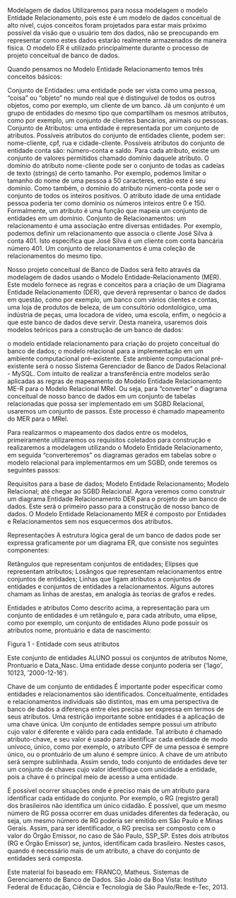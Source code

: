 Modelagem de dados
Utilizaremos para nossa modelagem o modelo Entidade Relacionamento, pois este é um modelo de dados conceitual de alto nível, cujos conceitos foram projetados para estar mais próximo possível da visão que o usuário tem dos dados, não se preocupando em representar como estes dados estarão realmente armazenados de maneira física. O modelo ER é utilizado principalmente durante o processo de projeto conceitual de banco de dados.

Quando pensamos no Modelo Entidade Relacionamento temos três conceitos básicos:

Conjunto de Entidades: uma entidade pode ser vista como uma pessoa, “coisa” ou “objeto” no mundo real que é distinguível de todos os outros objetos, como por exemplo, um cliente de um banco. Já um conjunto é um grupo de entidades do mesmo tipo que compartilham os mesmos atributos, como por exemplo, um conjunto de clientes bancários, animais ou pessoas.
Conjunto de Atributos: uma entidade é representada por um conjunto de atributos. Possíveis atributos do conjunto de entidades cliente, podem ser: nome-cliente, cpf, rua e cidade-cliente. Possíveis atributos do conjunto de entidade conta são: número-conta e saldo. Para cada atributo, existe um conjunto de valores permitidos chamado domínio daquele atributo. O domínio do atributo nome-cliente pode ser o conjunto de todas as cadeias de texto (strings) de certo tamanho.
Por exemplo, podemos limitar o tamanho do nome de uma pessoa a 50 caracteres, então este é seu domínio. Como também, o domínio do atributo número-conta pode ser o conjunto de todos os inteiros positivos. O atributo idade de uma entidade pessoa poderia ter como domínio os números inteiros entre 0 e 150. 
Formalmente, um atributo é uma função que mapeia um conjunto de entidades em um domínio.
Conjunto de Relacionamentos: um relacionamento é uma associação entre diversas entidades. Por exemplo, podemos definir um relacionamento que associa o cliente José Silva à conta 401. Isto especifica que José Silva é um cliente com conta bancária número 401. Um conjunto de relacionamentos é uma coleção de relacionamentos do mesmo tipo.


Nosso projeto conceitual de Banco de Dados será feito através da modelagem de dados usando o Modelo Entidade-Relacionamento (MER). Este modelo fornece as regras e conceitos para a criação de um Diagrama Entidade Relacionamento (DER), que deverá representar o banco de dados em questão, como por exemplo, um banco com vários clientes e contas, uma loja de produtos de beleza, de um consultório odontológico, uma indústria de peças, uma locadora de vídeo, uma escola, enfim, o negócio a que este banco de dados deve servir. Desta maneira, usaremos dois modelos teóricos para a construção de um banco de dados:

o modelo entidade relacionamento para criação do projeto conceitual do banco de dados;
o modelo relacional para a implementação em um ambiente computacional pré-existente. Este ambiente computacional pré-existente será o nosso Sistema Gerenciador de Banco de Dados Relacional - MySQL.
Com intuito de realizar a transferência entre modelos serão aplicadas as regras de mapeamento do Modelo Entidade Relacionamento ME-R para o Modelo Relacional MRel. Ou seja, para “converter” o diagrama conceitual de nosso banco de dados em um conjunto de tabelas relacionadas que possa ser implementado em um SGBD Relacional, usaremos um conjunto de passos. Este processo é chamado mapeamento do MER para o MRel.

Para realizarmos o mapeamento dos dados entre os modelos, primeiramente utilizaremos os requisitos coletados para construção e realizaremos a modelagem utilizando o Modelo Entidade Relacionamento, em seguida “converteremos” os diagramas gerados em tabelas sobre o modelo relacional para implementarmos em um SGBD, onde teremos os seguintes passos:

Requisitos para a base de dados;
Modelo Entidade Relacionamento;
Modelo Relacional; até chegar ao
SGBD Relacional.
Agora veremos como construir um diagrama Entidade Relacionamento DER para o projeto de um banco de dados. Este será o primeiro passo para a construção de nosso banco de dados. O Modelo Entidade Relacionamento MER é composto por Entidades e Relacionamentos sem nos esquecermos dos atributos.



Representações
A estrutura lógica geral de um banco de dados pode ser expressa graficamente por um diagrama ER, que consiste nos seguintes componentes: 

Retângulos que representam conjuntos de entidades;
Elipses que representam atributos;
Losângos que representam relacionamentos entre conjuntos de entidades;
Linhas que ligam atributos a conjuntos de entidades e conjuntos de entidades a relacionamentos.
Alguns autores chamam as linhas de arestas, em analogia às teorias de grafos e redes.



Entidades e atributos
Como descrito acima, a representação para um conjunto de entidades é um retângulo e, para cada atributo, uma elipse, como por exemplo, um conjunto de entidades Aluno pode possuir os atributos nome, prontuário e data de nascimento:

Figura 1 - Entidade com seus atributos



Este conjunto de entidades ALUNO possui os conjuntos de atributos Nome, Prontuario e Data_Nasc. Uma entidade desse conjunto poderia ser {‘Iago’, 10123, ’2000-12-16’).



Chave de um conjunto de entidades
É importante poder especificar como entidades e relacionamentos são identificados. Conceitualmente, entidades e relacionamentos individuais são distintos, mas em uma perspectiva de banco de dados a diferença entre eles precisa ser expressa em termos de seus atributos. Uma restrição importante sobre entidades é a aplicação de uma chave única. Um conjunto de entidades sempre possui um atributo cujo valor é diferente e válido para cada entidade. Tal atributo é chamado atributo-chave, e seu valor é usado para identificar cada entidade de modo unívoco, único, como por exemplo, o atributo CPF de uma pessoa é sempre único, ou o prontuário de um aluno é sempre único. A chave de um atributo será sempre sublinhada. Assim sendo, todo conjunto de entidades deve ter um conjunto de chaves cujo valor identifique com unicidade a entidade, pois a chave é o principal meio de acesso a uma entidade.

É possível ocorrer situações onde é preciso mais de um atributo para identificar cada entidade do conjunto. Por exemplo, o RG (registro geral) dos brasileiros não identifica um único cidadão. É possível, que um mesmo número de RG possa ocorrer em duas unidades diferentes da federação, ou seja, um mesmo número de RG poderia ser emitido em São Paulo e Minas Gerais. Assim, para ser identificador, o RG precisa ser composto com o valor do Órgão Emissor, no caso de São Paulo, SSP_SP. Estes dois atributos (RG e Órgão Emissor) se, juntos, identificam cada brasileiro. Nestes casos, quando é necessário mais de um atributo, a chave do conjunto de entidades será composta.



Este material foi baseado em:
FRANCO, Matheus. Sistemas de Gerenciamento de Banco de Dados. São João da Boa Vista: Instituto Federal de Educação, Ciência e Tecnologia de São Paulo/Rede e-Tec, 2013.